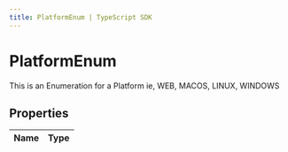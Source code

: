 ```yaml
---
title: PlatformEnum | TypeScript SDK
---
```



# PlatformEnum

This is an Enumeration for a Platform ie, WEB, MACOS, LINUX, WINDOWS

## Properties

Name | Type
------------ | -------------


